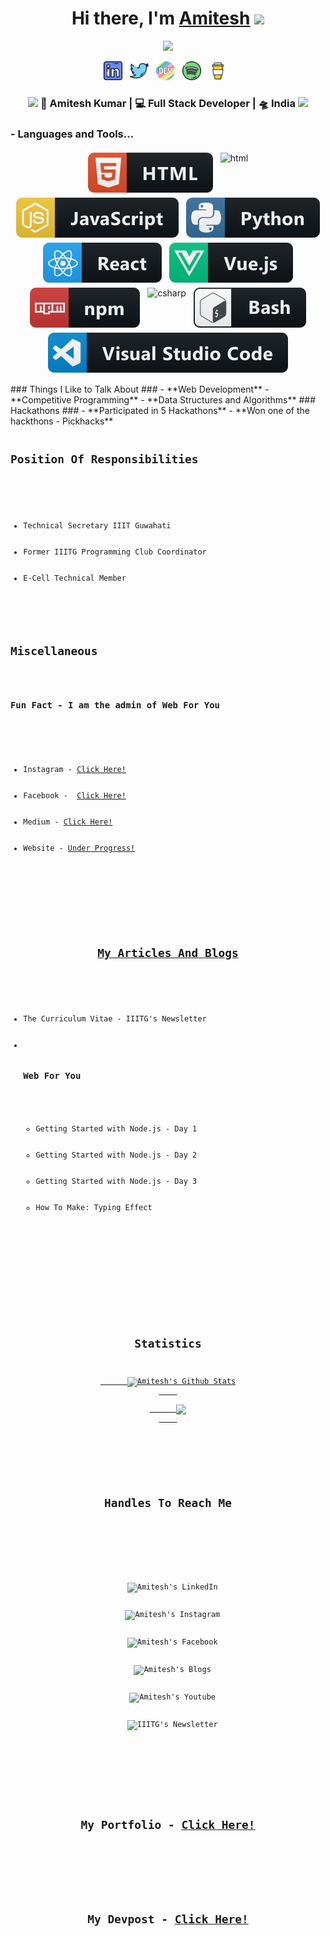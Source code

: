 <div align="center">
   <h1>Hi there, I'm <a href="https://amitesh-portfolio.netlify.app/">Amitesh</a> <img src="https://media.giphy.com/media/hvRJCLFzcasrR4ia7z/giphy.gif" width="25px"> </h1>
   
   
   <img src="https://pronoun.cyou/x/y?subject=He&object=Him&height=20"> 
</div>

<p align='center'>
   <a href="https://www.linkedin.com/in/hemant-j-85518a195/"><img height="30" src="https://raw.githubusercontent.com/8bithemant/8bithemant/master/linkedin.png?raw=true"></a>&nbsp;&nbsp;
<a href="https://twitter.com/8bithemant"><img height="30" src="https://raw.githubusercontent.com/8bithemant/8bithemant/master/twitter.png?raw=true"></a>&nbsp;&nbsp;
<a href="https://dev.to/hemant"><img height="30" src="https://raw.githubusercontent.com/8bithemant/8bithemant/master/devto.png?raw=true"></a>&nbsp;&nbsp;
<a href="https://www.facebook.com/trinnwin"><img height="30" src="https://raw.githubusercontent.com/8bithemant/8bithemant/master/spotify.png?raw=true"></a>&nbsp;&nbsp;
 <a href="https://www.coffee.com/hemant"><img height="30" src="https://raw.githubusercontent.com/8bithemant/8bithemant/master/coffee.jpg?raw=true"></a>&nbsp;&nbsp;
 </p>


<div align="center">
<h3><img src="https://media.giphy.com/media/WUlplcMpOCEmTGBtBW/giphy.gif" width="30"> 🙎 Amitesh Kumar | 💻 Full Stack Developer | 🛸 India <img src="https://media.giphy.com/media/WUlplcMpOCEmTGBtBW/giphy.gif" width="30"></h3>
</div>

### - Languages and Tools...

<p align="center">
  <!-- For more icons please follow  https://github.com/MikeCodesDotNET/ColoredBadges -->
  <img src="https://raw.githubusercontent.com/8bithemant/8bithemant/master/svg/dev/languages/html.svg" alt="html" style="vertical-align:top; margin:4px"> 
     <img src="https://raw.githubusercontent.com/8bithemant/8bithemant/master/svg/dev/languages/css.svg" alt="html" style="vertical-align:top; margin:4px">
  <img src="https://raw.githubusercontent.com/8bithemant/8bithemant/master/svg/dev/languages/js.svg" alt="js" style="vertical-align:top; margin:4px">
  <img src="https://raw.githubusercontent.com/8bithemant/8bithemant/master/svg/dev/languages/python.svg" alt="python" style="vertical-align:top; margin:4px">
  <img src="https://raw.githubusercontent.com/8bithemant/8bithemant/master/svg/dev/frameworks/react.svg" alt="react" style="vertical-align:top; margin:4px">
  <img src="https://raw.githubusercontent.com/8bithemant/8bithemant/master/svg/dev/frameworks/vue.svg" alt="vue" style="vertical-align:top; margin:4px">
  <img src="https://raw.githubusercontent.com/8bithemant/8bithemant/master/svg/dev/services/npm.svg" alt="npm" style="vertical-align:top; margin:4px">
  <img src="https://raw.githubusercontent.com/8bithemant/8bithemant/master/svg/dev/services/csharp.svg" alt="csharp" style="vertical-align:top; margin:4px">
  <img src="https://raw.githubusercontent.com/8bithemant/8bithemant/master/svg/dev/tools/bash.svg" alt="bash" style="vertical-align:top; margin:4px">
  <img src="https://raw.githubusercontent.com/8bithemant/8bithemant/master/svg/dev/tools/visualstudio_code.svg" alt="vscode" style="vertical-align:top; margin:4px">
</p>
   
</code>
### Things I Like to Talk About ###
- **Web Development**
- **Competitive Programming**
- **Data Structures and Algorithms**
### Hackathons ###
- **Participated in 5 Hackathons**
- **Won one of the hackthons - Pickhacks**

<code>
  <h2>Position Of Responsibilities</h2>
  <ul>
  <li>Technical Secretary IIIT Guwahati</li>
    <li>Former IIITG Programming Club Coordinator</li>
    <li>E-Cell Technical Member</li>
  </ul>
  <h2>Miscellaneous</h2>
  <h3>Fun Fact - I am the admin of Web For You</h3>
  <ul>
    <li>Instagram - <a href="https://www.instagram.com/web.for.u/">Click Here!</a></li>
    <li>Facebook -  <a href="https://www.facebook.com/web.4.uu/">Click Here!</a></li>
    <li>Medium - <a href="https://www.medium.com/web-for-you/">Click Here!</a></li>
    <li>Website - <a href="https://github.com/Web-4-You">Under Progress!</a></li>
  </ul>
  <br /><br/>
  <h2 align="center"><strong><u>My Articles And Blogs</u></strong></h2>
  <ul>
    <li><a style="text-decoration:none;" href="https://iiitg-blogs.com/2020/07/13/the-curriculum-vitae-the-cv/7/" target="_blank">The Curriculum Vitae - IIITG's Newsletter</a></li>
    <li>
      <h3><strong>Web For You</strong></h3>
      <ul>
        <li><a style="text-decoration:none;" href="https://medium.com/web-for-you/get-started-with-node-js-405a3605d1de" target="_blank">Getting Started with Node.js - Day 1</a></li>
        <li><a style="text-decoration:none;" href="https://medium.com/web-for-you/getting-started-with-node-js-day-2-ac0c661902ea" target="_blank">Getting Started with Node.js - Day 2</a></li>
        <li><a style="text-decoration:none;" href="https://medium.com/@belikeamitesh/getting-started-with-node-js-day-3-4062c7693db5" target="_blank">Getting Started with Node.js - Day 3</a></li>
        <li><a style="text-decoration:none;" href="https://medium.com/web-for-you/how-to-make-typing-effect-c72d9d6b9772" target="_blank">How To Make: Typing Effect</a></li>
      </ul>
    </li>
  </ul>
</code>

<code>
  <div align="center">
    <h2>Statistics</h2>
    <a href="https://github.com/belikeamitesh">
      <img align="center" src="https://github-readme-stats.vercel.app/api?username=belikeamitesh&show_icons=true&theme=light&line_height=27" alt="Amitesh's Github Stats"/>
    </a>
    <a href="https://github.com/belikeamitesh">
      <img align="center" src="https://github-readme-stats.vercel.app/api/top-langs/?username=belikeamitesh&theme=light&hide_langs_below=1" />
    </a>
  </div>
</code>


<code>
  <div align="center">
    <h2 align="center">Handles To Reach Me</h2> 
  </div>
  <p align="center">
    <a href="https://www.linkedin.com/in/amitesh-kumar-ak/" target="_blank" style="text-decoration: none;">
      <img align="center" alt="Amitesh's LinkedIn" height="50px" width="50px" src="https://www.vectorlogo.zone/logos/linkedin/linkedin-icon.svg" /> &nbsp; &nbsp;
    </a>
    <a href="https://www.instagram.com/_'alienboy/" target="_blank" style="text-decoration: none;">
      <img align="center" alt="Amitesh's Instagram" height="50px" width="50px" src="https://www.vectorlogo.zone/logos/instagram/instagram-icon.svg" /> &nbsp; &nbsp;
    </a>
    <a href="https://www.facebook.com/profile.php?id=100012417972068" target="_blank" style="text-decoration: none;">
      <img align="center" alt="Amitesh's Facebook" height="50px" width="50px" src="https://www.vectorlogo.zone/logos/facebook/facebook-official.svg" /> &nbsp; &nbsp;
    </a>
    <a href="https://medium.com/@belikeamitesh" target="_blank" style="text-decoration: none;">
      <img align="center" alt="Amitesh's Blogs" height="50px" width="50px" src="https://www.vectorlogo.zone/logos/medium/medium-tile.svg" /> &nbsp; &nbsp;
    </a> 
    <a href="https://www.youtube.com/channel/UClMN3cSV7FsXINuk_eK2Utw" target="_blank" style="text-decoration: none;">
      <img align="center" alt="Amitesh's Youtube" height="50px" width="50px" src="https://www.vectorlogo.zone/logos/youtube/youtube-icon.svg" /> &nbsp; &nbsp;
    </a> 
    <a href="https://iiitg-blogs.com/2020/07/13/the-curriculum-vitae-the-cv/" target="_blank" style="text-decoration: none;">
      <img align="center" alt="IIITG's Newsletter" height="50px" width="50px" src="https://iiitgblogs.files.wordpress.com/2018/06/joouuqfi_400x400.jpg" /> &nbsp; &nbsp;
    </a>
    
  </p>
  <div align="center">
    <h2 align="center">My Portfolio - <a href="https://amitesh-kumar.netlify.app/">Click Here!</a></h2> 
  </div>
   <div align="center">
    <h2 align="center">My Devpost - <a href="https://devpost.com/amitesh-kumar?ref_content=user-portfolio&ref_feature=portfolio&ref_medium=global-nav">Click Here!</a></h2> 
  </div>
<code>
